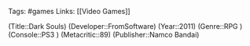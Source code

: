 Tags: #games 
Links: [[Video Games]]

(Title::Dark Souls)
(Developer::FromSoftware)
(Year::2011)
(Genre::RPG )
(Console::PS3  )
(Metacritic::89)
(Publisher::Namco Bandai)
